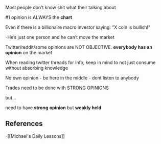 
Most people don’t know shit what their talking about

#1 opinion is ALWAYS the **chart**

Even if there is a billionaire macro investor saying: ”X coin is bullish!”

-He’s just one person and he can’t move the market


Twitter/reddit/some opinions are NOT OBJECTIVE. **everybody has an opinion** on the market

When reading twitter threads for info, keep in mind to not just consume without absorbing knowledge

No own opinion - be here in the middle - dont listen to anybody 


Trades need to be done with STRONG OPINIONS

but…

need to have **strong** **opinion** but **weakly held**

## References
<!-- Links to pages not referenced in the content -->
-[[Michael's Daily Lessons]]

